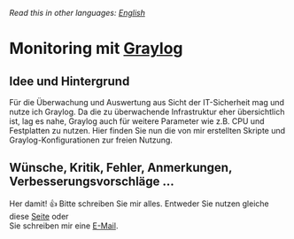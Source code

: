 *Read this in other languages: [English](README.md)*

# Monitoring mit [Graylog](https://www.graylog.org)

## Idee und Hintergrund
Für die Überwachung und Auswertung aus Sicht der IT-Sicherheit mag und nutze ich Graylog. Da die zu überwachende Infrastruktur eher übersichtlich ist, lag es nahe, Graylog auch für weitere Parameter wie z.B. CPU und Festplatten zu nutzen.
Hier finden Sie nun die von mir erstellten Skripte und Graylog-Konfigurationen zur freien Nutzung.


## Wünsche, Kritik, Fehler, Anmerkungen, Verbesserungsvorschläge ...

Her damit! :+1: Bitte schreiben Sie mir alles.
Entweder Sie nutzen gleiche diese [Seite](https://github.com/YoishoDev/MonitoringToGraylog/issues) oder\
Sie schreiben mir eine <a href="mailto:development@yoisho.de">E-Mail<a>.
